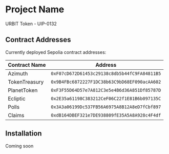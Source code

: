 # Project Name

URBIT Token - UIP-0132

## Contract Addresses

Currently deployed Sepolia contract addresses:

| Contract Name | Address                                      |
| ------------- | -------------------------------------------- |
| Azimuth       | `0xF07cD672D61453c29138c8db5b44fC9FA84811B5` |
| TokenTreasury | `0x9B4FBc6872227F1DC38b63C9bD68EF090acAA602` |
| PlanetToken   | `0xF3F55D64D57e7A812C3e5e4B6d36A851Df85787D` |
| Ecliptic      | `0x2E35a61198C383212CeF06C22f1E81B6b097135C` |
| Polls         | `0x3A3a06199Dc537FB56A6975A8B12A8eD7fCbf897` |
| Claims        | `0xdB164DBEF321e7DE938809fE35A5A8A928c4F4df` |

## Installation

Coming soon
